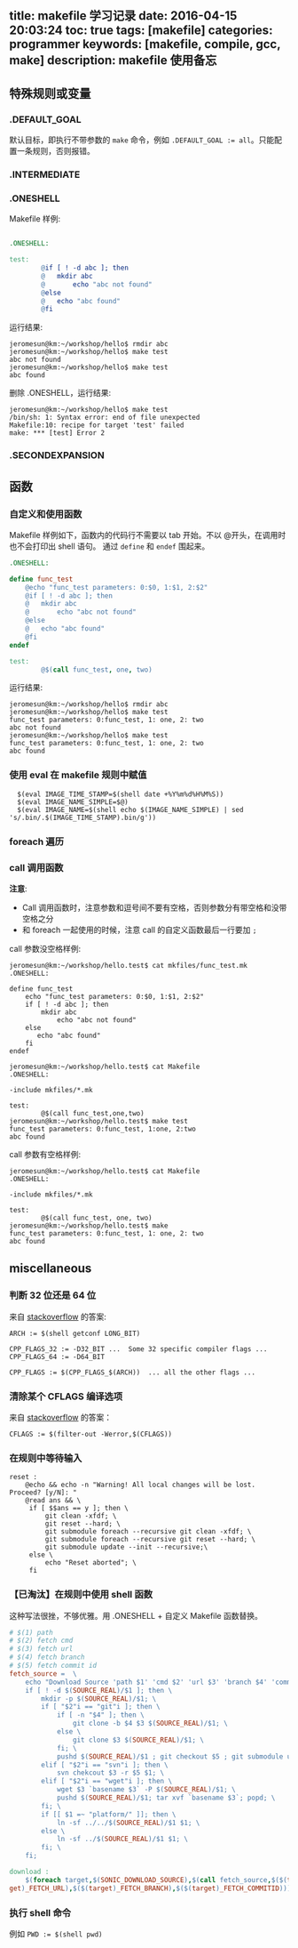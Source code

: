 title: makefile 学习记录
date: 2016-04-15 20:03:24
toc: true
tags: [makefile]
categories: programmer
keywords: [makefile, compile, gcc, make]
description: makefile 使用备忘
---

## 特殊规则或变量

### .DEFAULT_GOAL

默认目标，即执行不带参数的 `make` 命令，例如 `.DEFAULT_GOAL := all`。只能配置一条规则，否则报错。

### .INTERMEDIATE

### .ONESHELL

Makefile 样例:

```Makefile

.ONESHELL:

test:
        @if [ ! -d abc ]; then
        @   mkdir abc
        @       echo "abc not found"
        @else
        @   echo "abc found"
        @fi
```

运行结果:

```
jeromesun@km:~/workshop/hello$ rmdir abc
jeromesun@km:~/workshop/hello$ make test
abc not found
jeromesun@km:~/workshop/hello$ make test 
abc found
```

删除 .ONESHELL，运行结果:

```
jeromesun@km:~/workshop/hello$ make test 
/bin/sh: 1: Syntax error: end of file unexpected
Makefile:10: recipe for target 'test' failed
make: *** [test] Error 2
```

### .SECONDEXPANSION

## 函数

### 自定义和使用函数

Makefile 样例如下，函数内的代码行不需要以 tab 开始。不以 @开头，在调用时也不会打印出 shell 语句。
通过 `define` 和 `endef` 围起来。

```makefile
.ONESHELL:

define func_test
    @echo "func_test parameters: 0:$0, 1:$1, 2:$2"
    @if [ ! -d abc ]; then
    @   mkdir abc
    @       echo "abc not found"
    @else
    @   echo "abc found"
    @fi
endef

test:
        @$(call func_test, one, two)
```

运行结果:

```
jeromesun@km:~/workshop/hello$ rmdir abc    
jeromesun@km:~/workshop/hello$ make test 
func_test parameters: 0:func_test, 1: one, 2: two
abc not found
jeromesun@km:~/workshop/hello$ make test 
func_test parameters: 0:func_test, 1: one, 2: two
abc found
```

### 使用 eval 在 makefile 规则中赋值

```
  $(eval IMAGE_TIME_STAMP=$(shell date +%Y%m%d%H%M%S))
  $(eval IMAGE_NAME_SIMPLE=$@)
  $(eval IMAGE_NAME=$(shell echo $(IMAGE_NAME_SIMPLE) | sed 's/.bin/.$(IMAGE_TIME_STAMP).bin/g'))
```

### foreach 遍历

### call 调用函数

**注意**: 

* Call 调用函数时，注意参数和逗号间不要有空格，否则参数分有带空格和没带空格之分
* 和 foreach 一起使用的时候，注意 call 的自定义函数最后一行要加 `;`

call 参数没空格样例:

```
jeromesun@km:~/workshop/hello.test$ cat mkfiles/func_test.mk 
.ONESHELL:

define func_test
    echo "func_test parameters: 0:$0, 1:$1, 2:$2"
    if [ ! -d abc ]; then
        mkdir abc
            echo "abc not found"
    else
       echo "abc found"
    fi
endef

jeromesun@km:~/workshop/hello.test$ cat Makefile 
.ONESHELL:

-include mkfiles/*.mk

test:
        @$(call func_test,one,two)
jeromesun@km:~/workshop/hello.test$ make test 
func_test parameters: 0:func_test, 1:one, 2:two
abc found
```

call 参数有空格样例:

```
jeromesun@km:~/workshop/hello.test$ cat Makefile 
.ONESHELL:

-include mkfiles/*.mk

test:
        @$(call func_test, one, two)
jeromesun@km:~/workshop/hello.test$ make 
func_test parameters: 0:func_test, 1: one, 2: two
abc found

```

## miscellaneous

### 判断 32 位还是 64 位

来自 [stackoverflow](http://stackoverflow.com/questions/4096173/how-do-i-create-a-single-makefile-for-both-32-and-64-bit) 的答案:

```
ARCH := $(shell getconf LONG_BIT)

CPP_FLAGS_32 := -D32_BIT ...  Some 32 specific compiler flags ...
CPP_FLAGS_64 := -D64_BIT

CPP_FLAGS := $(CPP_FLAGS_$(ARCH))  ... all the other flags ...
```

### 清除某个 CFLAGS 编译选项

来自 [stackoverflow](http://stackoverflow.com/questions/17316426/make-override-a-flag) 的答案：

```
CFLAGS := $(filter-out -Werror,$(CFLAGS))
```


### 在规则中等待输入

```
reset :
    @echo && echo -n "Warning! All local changes will be lost. Proceed? [y/N]: "
    @read ans && \
     if [ $$ans == y ]; then \
         git clean -xfdf; \
         git reset --hard; \
         git submodule foreach --recursive git clean -xfdf; \
         git submodule foreach --recursive git reset --hard; \
         git submodule update --init --recursive;\
     else \
         echo "Reset aborted"; \
     fi
```

### 【已淘汰】在规则中使用 shell 函数

这种写法很挫，不够优雅。用 .ONESHELL + 自定义 Makefile 函数替换。

```makefile
# $(1) path
# $(2) fetch cmd
# $(3) fetch url
# $(4) fetch branch
# $(5) fetch commit id
fetch_source =  \
    echo "Download Source 'path $1' 'cmd $2' 'url $3' 'branch $4' 'commit id $5'"; \
    if [ ! -d $(SOURCE_REAL)/$1 ]; then \
        mkdir -p $(SOURCE_REAL)/$1; \
        if [ "$2"i == "git"i ]; then \
            if [ -n "$4" ]; then \
                git clone -b $4 $3 $(SOURCE_REAL)/$1; \
            else \
                git clone $3 $(SOURCE_REAL)/$1; \
            fi; \
            pushd $(SOURCE_REAL)/$1 ; git checkout $5 ; git submodule update --init --recursive; popd; \
        elif [ "$2"i == "svn"i ]; then \
            svn chekcout $3 -r $5 $1; \
        elif [ "$2"i == "wget"i ]; then \
            wget $3 `basename $3` -P $(SOURCE_REAL)/$1; \
            pushd $(SOURCE_REAL)/$1; tar xvf `basename $3`; popd; \
        fi; \
        if [[ $1 =~ "platform/" ]]; then \
            ln -sf ../../$(SOURCE_REAL)/$1 $1; \
        else \
            ln -sf ../$(SOURCE_REAL)/$1 $1; \
        fi; \
    fi;

download :
    $(foreach target,$(SONIC_DOWNLOAD_SOURCE),$(call fetch_source,$($(target)_SRC_PATH),$($(target)_FETCH_CMD),$($(tar
get)_FETCH_URL),$($(target)_FETCH_BRANCH),$($(target)_FETCH_COMMITID)))
```

### 执行 shell 命令

例如 `PWD := $(shell pwd)`
